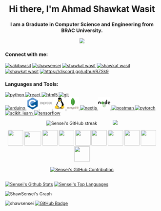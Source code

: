 <h1 align="center">Hi there, I'm Ahmad Shawkat Wasit</h1>
<h3 align="center">I am a Graduate in Computer Science and Engineering from BRAC University.</h3>

<p align="middle"><img src="https://user-images.githubusercontent.com/74038190/213910845-af37a709-8995-40d6-be59-724526e3c3d7.gif" width="900">




<h3 align="left">Connect with me:</h3>
<p align="left">
<a href="https://twitter.com/SakibWasit" target="blank"><img align="center" src="https://user-images.githubusercontent.com/74038190/235294011-b8074c31-9097-4a65-a594-4151b58743a8.gif" alt="sakibwasit" height="100" width="100" /></a>
<a href="https://www.linkedin.com/in/shawkat-wasit-43524b253" target="blank"><img align="center" src="https://user-images.githubusercontent.com/74038190/235294012-0a55e343-37ad-4b0f-924f-c8431d9d2483.gif" alt="shawsensei" height="100" width="100" /></a>
<a href="https://www.facebook.com/profile.php?id=100014879792009" target="blank"><img align="center" src="https://user-images.githubusercontent.com/74038190/235294010-ec412ef5-e3da-4efa-b1d4-0ab4d4638755.gif" alt="shawkat wasit" height="100" width="100" /></a>
<a href="https://www.instagram.com/shawkat_wasit_/" target="blank"><img align="center" src="https://user-images.githubusercontent.com/74038190/235294013-a33e5c43-a01c-43f6-b44d-a406d8b4ab75.gif" alt="shawkat wasit" height="100" width="100" /></a>
<a href="https://www.youtube.com/channel/UC6GNPGmMTLDnX5iaOFR8q0A" target="blank"><img align="center" src="https://user-images.githubusercontent.com/74038190/235294007-de441046-823e-4eff-89bf-d4df52858b65.gif" alt="shawkat wasit" height="100" width="100" /></a>
<a href="https://discord.gg/u4huVRZSk9" target="blank"><img align="center" src="https://user-images.githubusercontent.com/74038190/235294015-47144047-25ab-417c-af1b-6746820a20ff.gif" alt="https://discord.gg/u4huVRZSk9" height="100" width="100" /></a>
</p>


<h3 align="left">Languages and Tools:</h3>
<p align="left">
  <a href="https://www.python.org" target="_blank" rel="noreferrer"> <img
      src="https://user-images.githubusercontent.com/74038190/212257472-08e52665-c503-4bd9-aa20-f5a4dae769b5.gif"
      alt="python" width="70" height="70" /> </a> <a href="https://reactjs.org/" target="_blank" rel="noreferrer"> <img
      src="https://user-images.githubusercontent.com/74038190/212257467-871d32b7-e401-42e8-a166-fcfd7baa4c6b.gif"
      alt="react" width="70" height="70" /> </a> <a href="https://www.w3.org/html/" target="_blank" rel="noreferrer"> <img
      src="https://github.com/Anmol-Baranwal/Cool-GIFs-For-GitHub/assets/74038190/29fd6286-4e7b-4d6c-818f-c4765d5e39a9"
      alt="html5" width="70" height="70" /> </a> <a href="https://git-scm.com/" target="_blank" rel="noreferrer"> <img
      src="https://user-images.githubusercontent.com/74038190/212281775-b468df30-4edc-4bf8-a4ee-f52e1aaddc86.gif"
      alt="git" width="80" height="40" /> </a>
  <br>
  <a href="https://www.arduino.cc/" target="_blank" rel="noreferrer"> <img
      src="https://cdn.worldvectorlogo.com/logos/arduino-1.svg" alt="arduino" width="40" height="40" /> </a> <a
    href="https://www.cprogramming.com/" target="_blank" rel="noreferrer"> <img
      src="https://raw.githubusercontent.com/devicons/devicon/master/icons/c/c-original.svg" alt="c" width="40"
      height="40" /> </a> <a href="https://expressjs.com" target="_blank" rel="noreferrer"> <img
      src="https://raw.githubusercontent.com/devicons/devicon/master/icons/express/express-original-wordmark.svg"
      alt="express" width="40" height="40" /> </a> <a href="https://www.linux.org/" target="_blank" rel="noreferrer">
    <img src="https://raw.githubusercontent.com/devicons/devicon/master/icons/linux/linux-original.svg" alt="linux"
      width="40" height="40" /> </a> <a href="https://www.mongodb.com/" target="_blank" rel="noreferrer"> <img
      src="https://raw.githubusercontent.com/devicons/devicon/master/icons/mongodb/mongodb-original-wordmark.svg"
      alt="mongodb" width="40" height="40" /> </a> <a href="https://nextjs.org/" target="_blank" rel="noreferrer"> <img
      src="https://cdn.worldvectorlogo.com/logos/nextjs-2.svg" alt="nextjs" width="40" height="40" /> </a> <a
    href="https://nodejs.org" target="_blank" rel="noreferrer"> <img
      src="https://raw.githubusercontent.com/devicons/devicon/master/icons/nodejs/nodejs-original-wordmark.svg"
      alt="nodejs" width="40" height="40" /> </a> <a href="https://postman.com" target="_blank" rel="noreferrer"> <img
      src="https://www.vectorlogo.zone/logos/getpostman/getpostman-icon.svg" alt="postman" width="40" height="40" />
  </a> <a href="https://pytorch.org/" target="_blank" rel="noreferrer"> <img
      src="https://www.vectorlogo.zone/logos/pytorch/pytorch-icon.svg" alt="pytorch" width="40" height="40" /> </a> <a
    href="https://scikit-learn.org/" target="_blank" rel="noreferrer">
    <img src="https://upload.wikimedia.org/wikipedia/commons/0/05/Scikit_learn_logo_small.svg" alt="scikit_learn"
      width="40" height="40" /> </a> <a href="https://www.tensorflow.org" target="_blank" rel="noreferrer"> <img
      src="https://www.vectorlogo.zone/logos/tensorflow/tensorflow-icon.svg" alt="tensorflow" width="40" height="40" />
  </a>
</p>
<p align="center"> 
    <img src="https://github-readme-streak-stats.herokuapp.com/?user=ShawSensei&theme=radical&border=7F3FBF&background=0D1117" alt="Sensei's GitHub streak" padding= 200px /> &nbsp &nbsp &nbsp &nbsp &nbsp &nbsp <img src="https://user-images.githubusercontent.com/74038190/235224431-e8c8c12e-6826-47f1-89fb-2ddad83b3abf.gif" width="300" />
  <a href="https://github.com/ShawSensei">
  </a>
</p>

<p align="center">
    <img src="https://cultofthepartyparrot.com/flags/hd/iranparrot.gif" width="50" height="50"/>
    <img src="https://cultofthepartyparrot.com/parrots/asyncparrot.gif" width="55" height="45"/>
    <img src="https://cultofthepartyparrot.com/parrots/hd/moonwalkingparrot.gif" width="50" height="50"/>
    <img src="https://cultofthepartyparrot.com/parrots/hd/stableparrot.gif" width="50" height="50"/>
    <img src="https://cultofthepartyparrot.com/parrots/hd/scienceparrot.gif" width="50" height="50"/>
    <img src="https://cultofthepartyparrot.com/parrots/hd/pirateparrot.gif" width="50" height="50"/>
    <img src="https://cultofthepartyparrot.com/parrots/hd/footballparrot.gif" width="50" height="50"/>
    <img src="https://cultofthepartyparrot.com/parrots/hd/illuminatiparrot.gif" width="50" height="50"/>
    <img src="https://cultofthepartyparrot.com/parrots/hd/hypnoparrotdark.gif" width="50" height="50"/>
    <img src="https://cultofthepartyparrot.com/parrots/hd/mustacheparrot.gif" width="50" height="50"/>
</p>






<p align="center">
  <a href="https://github.com/ShawSensei">
    <img src="https://github-profile-summary-cards.vercel.app/api/cards/profile-details?username=ShawSensei&theme=radical" alt="Sensei's GitHub Contribution"/>
  </a>
</p>
<br>

<a> 
    <a href="https://github.com/ShawSensei"><img alt="Sensei's Github Stats" src="https://denvercoder1-github-readme-stats.vercel.app/api?username=ShawSensei&show_icons=true&count_private=true&theme=react&border_color=7F3FBF&bg_color=0D1117&title_color=F85D7F&icon_color=F8D866" height="192px" width="49.5%"/></a> <a href="https://github.com/ShawSensei"><img alt="Sensei's Top Languages" src="https://denvercoder1-github-readme-stats.vercel.app/api/top-langs/?username=ShawSensei&langs_count=8&layout=compact&theme=react&border_color=7F3FBF&bg_color=0D1117&title_color=F85D7F&icon_color=F8D866" height="192px" width="49.5%"/></a>
  <br/>
</a>


![ShawSensei's Graph](https://github-readme-activity-graph.vercel.app/graph?username=ShawSensei&custom_title=Sensei's%20GitHub%20Activity%20Graph&bg_color=0D1117&color=7F3FBF&line=7F3FBF&point=7F3FBF&area_color=FFFFFF&title_color=FFFFFF&area=true)
<p align="left"> <img src="https://komarev.com/ghpvc/?username=shawsensei&label=Profile%20views&color=0e75b6&style=flat" alt="shawsensei" />  
  <a href="https://github.com/ShawSensei?tab=followers"><img src="https://img.shields.io/github/followers/ShawSensei?label=Followers&style=social" alt="GitHub Badge">
  </a>
</p>
 
